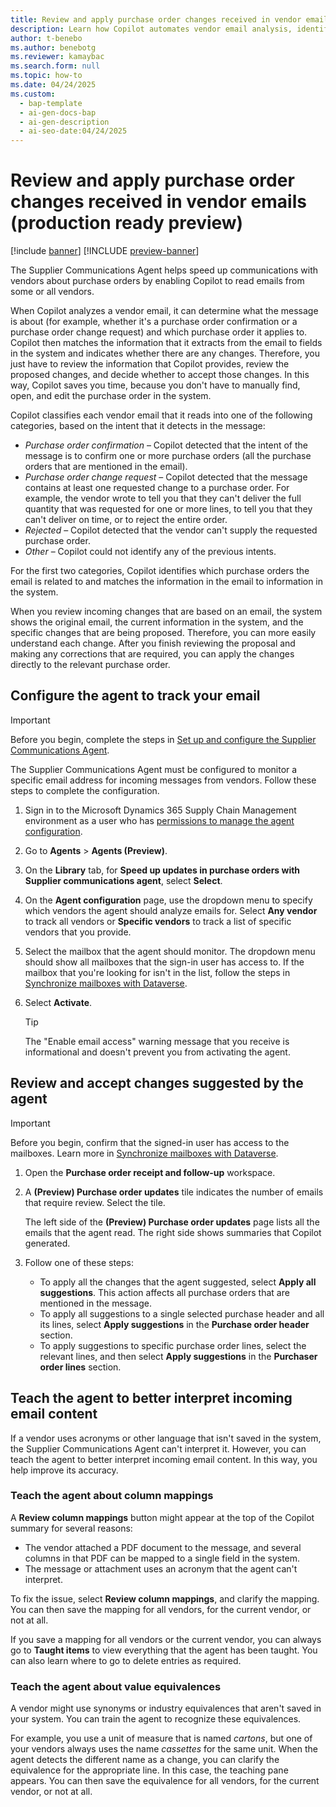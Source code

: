 ```yaml
---
title: Review and apply purchase order changes received in vendor emails (production ready preview)
description: Learn how Copilot automates vendor email analysis, identifies purchase order changes, and helps you apply updates.
author: t-benebo
ms.author: benebotg
ms.reviewer: kamaybac
ms.search.form: null
ms.topic: how-to
ms.date: 04/24/2025
ms.custom:
  - bap-template
  - ai-gen-docs-bap
  - ai-gen-description
  - ai-seo-date:04/24/2025
---
```


# Review and apply purchase order changes received in vendor emails (production ready preview)

[!include [banner](../includes/banner.md)]
[!INCLUDE [preview-banner](~/../shared-content/shared/preview-includes/preview-banner.md)]
<!-- KFM: Preview until further notice -->

The Supplier Communications Agent helps speed up communications with vendors about purchase orders by enabling Copilot to read emails from some or all vendors.

When Copilot analyzes a vendor email, it can determine what the message is about (for example, whether it's a purchase order confirmation or a purchase order change request) and which purchase order it applies to. Copilot then matches the information that it extracts from the email to fields in the system and indicates whether there are any changes. Therefore, you just have to review the information that Copilot provides, review the proposed changes, and decide whether to accept those changes. In this way, Copilot saves you time, because you don't have to manually find, open, and edit the purchase order in the system.

Copilot classifies each vendor email that it reads into one of the following categories, based on the intent that it detects in the message:

- *Purchase order confirmation* – Copilot detected that the intent of the message is to confirm one or more purchase orders (all the purchase orders that are mentioned in the email).
- *Purchase order change request* – Copilot detected that the message contains at least one requested change to a purchase order. For example, the vendor wrote to tell you that they can't deliver the full quantity that was requested for one or more lines, to tell you that they can't deliver on time, or to reject the entire order.
- *Rejected* – Copilot detected that the vendor can't supply the requested purchase order.
- *Other* – Copilot could not identify any of the previous intents.

For the first two categories, Copilot identifies which purchase orders the email is related to and matches the information in the email to information in the system.

When you review incoming changes that are based on an email, the system shows the original email, the current information in the system, and the specific changes that are being proposed. Therefore, you can more easily understand each change. After you finish reviewing the proposal and making any corrections that are required, you can apply the changes directly to the relevant purchase order.

## Configure the agent to track your email

> [!IMPORTANT]
> Before you begin, complete the steps in [Set up and configure the Supplier Communications Agent](./supplier-com-agent-setup.md).

The Supplier Communications Agent must be configured to monitor a specific email address for incoming messages from vendors. Follow these steps to complete the configuration.

1. Sign in to the Microsoft Dynamics 365 Supply Chain Management environment as a user who has [permissions to manage the agent configuration](./supplier-com-agent-setup.md#permissions-for-users-managing-agent-configuration).
1. Go to **Agents** \> **Agents (Preview)**.
1. On the **Library** tab, for **Speed up updates in purchase orders with Supplier communications agent**, select **Select**.
1. On the **Agent configuration** page, use the dropdown menu to specify which vendors the agent should analyze emails for. Select **Any vendor** to track all vendors or **Specific vendors** to track a list of specific vendors that you provide.
1. Select the mailbox that the agent should monitor. The dropdown menu should show all mailboxes that the sign-in user has access to. If the mailbox that you're looking for isn't in the list, follow the steps in [Synchronize mailboxes with Dataverse](./supplier-com-agent-setup.md#synchronize-mailboxes-with-dataverse).
1. Select **Activate**.

    > [!TIP]
    > The "Enable email access" warning message that you receive is informational and doesn't prevent you from activating the agent.

## Review and accept changes suggested by the agent

> [!IMPORTANT]
> Before you begin, confirm that the signed-in user has access to the mailboxes. Learn more in [Synchronize mailboxes with Dataverse](./supplier-com-agent-setup.md#synchronize-mailboxes-with-dataverse).

1. Open the **Purchase order receipt and follow-up** workspace. 
1. A **(Preview) Purchase order updates** tile indicates the number of emails that require review. Select the tile.

    The left side of the **(Preview) Purchase order updates** page lists all the emails that the agent read. The right side shows summaries that Copilot generated.

1. Follow one of these steps:

    - To apply all the changes that the agent suggested, select **Apply all suggestions**. This action affects all purchase orders that are mentioned in the message.
    - To apply all suggestions to a single selected purchase header and all its lines, select **Apply suggestions** in the **Purchase order header** section.
    - To apply suggestions to specific purchase order lines, select the relevant lines, and then select **Apply suggestions** in the **Purchaser order lines** section.

## Teach the agent to better interpret incoming email content

If a vendor uses acronyms or other language that isn't saved in the system, the Supplier Communications Agent can't interpret it. However, you can teach the agent to better interpret incoming email content. In this way, you help improve its accuracy.

### Teach the agent about column mappings

A **Review column mappings** button might appear at the top of the Copilot summary for several reasons:

- The vendor attached a PDF document to the message, and several columns in that PDF can be mapped to a single field in the system.
- The message or attachment uses an acronym that the agent can't interpret.

To fix the issue, select **Review column mappings**, and clarify the mapping. You can then save the mapping for all vendors, for the current vendor, or not at all.

If you save a mapping for all vendors or the current vendor, you can always go to **Taught items** to view everything that the agent has been taught. You can also learn where to go to delete entries as required.

### Teach the agent about value equivalences

A vendor might use synonyms or industry equivalences that aren't saved in your system. You can train the agent to recognize these equivalences.

For example, you use a unit of measure that is named *cartons*, but one of your vendors always uses the name *cassettes* for the same unit. When the agent detects the different name as a change, you can clarify the equivalence for the appropriate line. In this case, the teaching pane appears. You can then save the equivalence for all vendors, for the current vendor, or not at all.
